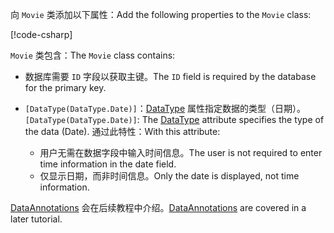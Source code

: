 <!-- THIS INCLUDE USED BY MVC AND RP -->
<span data-ttu-id="7a628-101">向 `Movie` 类添加以下属性：</span><span class="sxs-lookup"><span data-stu-id="7a628-101">Add the following properties to the `Movie` class:</span></span>

[!code-csharp[](~/tutorials/razor-pages/razor-pages-start/sample/RazorPagesMovie22/Models/Movie.cs?name=snippet1)]

<span data-ttu-id="7a628-102">`Movie` 类包含：</span><span class="sxs-lookup"><span data-stu-id="7a628-102">The `Movie` class contains:</span></span>

* <span data-ttu-id="7a628-103">数据库需要 `ID` 字段以获取主键。</span><span class="sxs-lookup"><span data-stu-id="7a628-103">The `ID` field is required by the database for the primary key.</span></span>
* <span data-ttu-id="7a628-104">`[DataType(DataType.Date)]`：[DataType](xref:System.ComponentModel.DataAnnotations.DataTypeAttribute) 属性指定数据的类型（日期）。</span><span class="sxs-lookup"><span data-stu-id="7a628-104">`[DataType(DataType.Date)]`:  The [DataType](xref:System.ComponentModel.DataAnnotations.DataTypeAttribute) attribute specifies the type of the data (Date).</span></span> <span data-ttu-id="7a628-105">通过此特性：</span><span class="sxs-lookup"><span data-stu-id="7a628-105">With this attribute:</span></span>

  * <span data-ttu-id="7a628-106">用户无需在数据字段中输入时间信息。</span><span class="sxs-lookup"><span data-stu-id="7a628-106">The user is not required to enter time information in the date field.</span></span>
  * <span data-ttu-id="7a628-107">仅显示日期，而非时间信息。</span><span class="sxs-lookup"><span data-stu-id="7a628-107">Only the date is displayed, not time information.</span></span>

<span data-ttu-id="7a628-108">[DataAnnotations](/dotnet/api/system.componentmodel.dataannotations) 会在后续教程中介绍。</span><span class="sxs-lookup"><span data-stu-id="7a628-108">[DataAnnotations](/dotnet/api/system.componentmodel.dataannotations) are covered in a later tutorial.</span></span>
